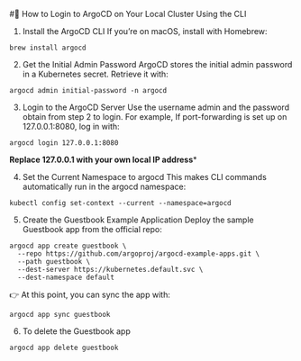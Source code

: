 #🔑 How to Login to ArgoCD on Your Local Cluster Using the CLI

1. Install the ArgoCD CLI
If you’re on macOS, install with Homebrew:
```
brew install argocd
```

2. Get the Initial Admin Password
ArgoCD stores the initial admin password in a Kubernetes secret. Retrieve it with:
```
argocd admin initial-password -n argocd
```

3. Login to the ArgoCD Server
Use the username admin and the password obtain from step 2 to login. For example, If port-forwarding is set up on 127.0.0.1:8080, log in with:
```
argocd login 127.0.0.1:8080
```
**Replace 127.0.0.1 with your own local IP address***

4. Set the Current Namespace to argocd
This makes CLI commands automatically run in the argocd namespace:
```
kubectl config set-context --current --namespace=argocd
```

5. Create the Guestbook Example Application
Deploy the sample Guestbook app from the official repo:
```
argocd app create guestbook \
  --repo https://github.com/argoproj/argocd-example-apps.git \
  --path guestbook \
  --dest-server https://kubernetes.default.svc \
  --dest-namespace default
```
👉 At this point, you can sync the app with:
```
argocd app sync guestbook
```

6. To delete the Guestbook app
```
argocd app delete guestbook
```
